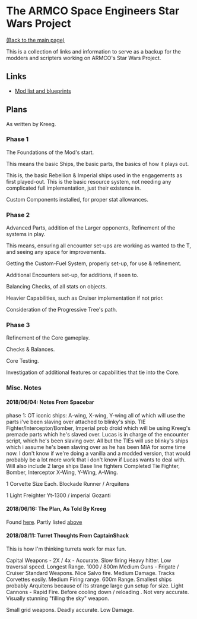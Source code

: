 # The ARMCO Space Engineers Star Wars Project
[(Back to the main page)](../README.md)

This is a collection of links and information to serve as a backup for the modders and scripters working on ARMCO's Star Wars Project.

## Links
- [Mod list and blueprints](mod-list.md)

## Plans
As written by Kreeg.
### Phase 1
The Foundations of the Mod's start.

This means the basic Ships, the basic parts, the basics of how it plays out.

This is, the basic Rebellion & Imperial ships used in the engagements as first played-out. This is the basic resource system, not needing any complicated full implementation, just their existence in.

Custom Components installed, for proper stat allowances.

### Phase 2
Advanced Parts, addition of the Larger opponents, Refinement of the systems in play.

This means, ensuring all encounter set-ups are working as wanted to the T, and seeing any space for improvements.

Getting the Custom-Fuel System, properly set-up, for use & refinement.

Additional Encounters set-up, for additions, if seen to.

Balancing Checks, of all stats on objects.

Heavier Capabilities, such as Cruiser implementation if not prior.

Consideration of the Progressive Tree's path.

### Phase 3
Refinement of the Core gameplay.

Checks & Balances.

Core Testing.

Investigation of additional features or capabilities that tie into the Core.

### Misc. Notes

#### 2018/06/04: Notes From Spacebar

phase 1: OT iconic ships: A-wing, X-wing, Y-wing all of which will use the parts i've been slaving over attached to blinky's ship. TIE Fighter/Interceptor/Bomber, Imperial prob droid which will be using Kreeg's premade parts which he's slaved over. Lucas is in charge of the encounter script, which he's been slaving over. All but the TIEs will use blinky's ships which i assume he's been slaving over as he has been MIA for some time now. I don't know if we're doing a vanilla and a modded version, that would probably be a lot more work that i don't know if Lucas wants to deal with. Will also include 2 large ships
Base line fighters Completed
Tie Fighter, Bomber, Interceptor
X-Wing, Y-Wing, A-Wing.

1 Corvette Size Each.
Blockade Runner / Arquitens

1 Light Freighter
Yt-1300 /  imperial Gozanti

#### 2018/06/16: The Plan, As Told By Kreeg

Found [here](/SW_Plan.txt). Partly listed [above](#Plans)

#### 2018/08/11: Turret Thoughts From CaptainShack

This is how I'm thinking turrets work for max fun.

Capital Weapons - 2X / 4x - Accurate. Slow firing Heavy hitter. Low traversal speed. Longest Range. 1000 / 800m
Medium Guns - Frigate / Cruiser Standard Weapons. Nice Salvo fire. Medium Damage. Tracks Corvettes easily. Medium Firing range. 600m Range.  Smallest ships probably Arquitens  because of its strange large gun setup for size.  Light Cannons - Rapid Fire. Before cooling down / reloading . Not very accurate. Visually stunning "filling the sky" weapon.

Small grid weapons. Deadly accurate. Low Damage.
